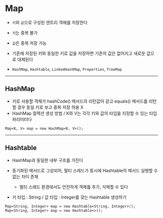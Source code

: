 # Map
+ `키`와 `값`으로 구성된 엔트리 객체를 저장한다
+ `키`는 중복 불가
+ `값`은 중복 저장 가능
+ 기존에 저장된 키와 동일한 키로 값을 저장하면 기존의 값은 없어지고 새로운 값으로 대체된다

+ `HashMap`, `Hashtable`, `LinkedHashMap`, `Properties`, `TreeMap`

---

## HashMap
+ 키로 사용할 객체가 hashCode() 메서드의 리턴값이 같고 equals() 메서드를 리턴할 경우 동일 키로 보고 중복 저장 허용 X
+ HashMap 컬렉션 생성 방법 / K와 V는 각각 키와 값의 타입을 지정할 수 있는 타입 파리미터다
```declarative
Map<K, V> map = new HashMap<K, V>();
```

---

## Hashtable
+ HashMap과 동일한 내부 구조를 가진다
+ 동기화된 메서드로 그성되어, 멀티 스레드가 동시에 Hashtable의 메서드 실행할 수 없는 차이 존재
    + 멀티 스레드 환경에서도 안전하게 객체를 추가, 삭제할 수 있다

+ 키 타입 : String / 값 타입 : Integer를 갖는 Hashtable 생성하기
```declarative
Map<String, Integer> map = new Hashtable<String, Integer>();
Map<String, Integer> map = new Hashtable<>();
```

